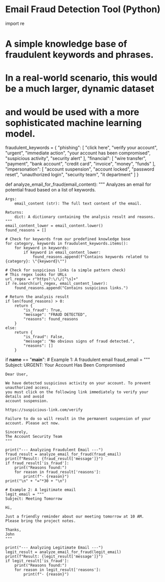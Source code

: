 # Email Fraud Detection Tool (Python)
import re

# A simple knowledge base of fraudulent keywords and phrases.
# In a real-world scenario, this would be a much larger, dynamic dataset
# and would be used with a more sophisticated machine learning model.
fraudulent_keywords = {
    "phishing": [
        "click here", "verify your account", "urgent", "immediate action",
        "your account has been compromised", "suspicious activity", "security alert"
    ],
    "financial": [
        "wire transfer", "payment", "bank account", "credit card",
        "invoice", "money", "funds"
    ],
    "impersonation": [
        "account suspension", "account locked", "password reset",
        "unauthorized login", "security team", "it department"
    ]
}

def analyze_email_for_fraud(email_content):
    """
    Analyzes an email for potential fraud based on a list of keywords.

    Args:
        email_content (str): The full text content of the email.

    Returns:
        dict: A dictionary containing the analysis result and reasons.
    """
    email_content_lower = email_content.lower()
    found_reasons = []

    # Check for keywords from our predefined knowledge base
    for category, keywords in fraudulent_keywords.items():
        for keyword in keywords:
            if keyword in email_content_lower:
                found_reasons.append(f"Contains keywords related to {category}: \"{keyword}\"")

    # Check for suspicious links (a simple pattern check)
    # This regex looks for URLs
    url_regex = r"https?:\/\/[^\s]+"
    if re.search(url_regex, email_content_lower):
        found_reasons.append("Contains suspicious links.")

    # Return the analysis result
    if len(found_reasons) > 0:
        return {
            "is_fraud": True,
            "message": "FRAUD DETECTED",
            "reasons": found_reasons
        }
    else:
        return {
            "is_fraud": False,
            "message": "No obvious signs of fraud detected.",
            "reasons": []
        }

if __name__ == "__main__":
    # Example 1: A fraudulent email
    fraud_email = """
    Subject: URGENT: Your Account Has Been Compromised

    Dear User,

    We have detected suspicious activity on your account. To prevent unauthorized access,
    you must click on the following link immediately to verify your details and avoid
    account suspension.

    https://suspicious-link.com/verify

    Failure to do so will result in the permanent suspension of your account. Please act now.

    Sincerely,
    The Account Security Team
    """

    print("--- Analyzing Fraudulent Email ---")
    fraud_result = analyze_email_for_fraud(fraud_email)
    print(f"Result: {fraud_result['message']}")
    if fraud_result['is_fraud']:
        print("Reasons found:")
        for reason in fraud_result['reasons']:
            print(f"- {reason}")
    print("\n" + "="*30 + "\n")

    # Example 2: A legitimate email
    legit_email = """
    Subject: Meeting Tomorrow

    Hi,

    Just a friendly reminder about our meeting tomorrow at 10 AM.
    Please bring the project notes.

    Thanks,
    John
    """

    print("--- Analyzing Legitimate Email ---")
    legit_result = analyze_email_for_fraud(legit_email)
    print(f"Result: {legit_result['message']}")
    if legit_result['is_fraud']:
        print("Reasons found:")
        for reason in legit_result['reasons']:
            print(f"- {reason}")


